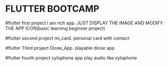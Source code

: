 # FLUTTER BOOTCAMP


#flutter first project  i am rich app.
JUST DISPLAY THE IMAGE AND MODIFY THE APP ICON(basic learning beginner project)



#flutter second project  mi_card.
personal card with contact

#flutter Third project  Dicee_App.
playable dicee app

#flutter fourth project xylophone app
play audio like xylophone



